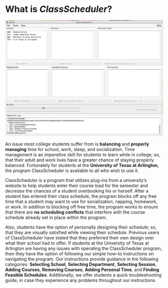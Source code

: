 # What is _ClassScheduler_?

![First Page of ClassScheduler](assets/1.png)

An issue most college students suffer from is **balancing** and **properly managing** time for school, work, sleep, and socialization. Time management is an _imperative_ skill for students to learn while in college; so, that their adult and work lives have a greater chance of staying properly balanced. Fortunately for students at the **University of Texas at Arlington**, the program ClassScheduler is available to all who wish to use it. 

ClassScheduler is a program that utilizes plug-ins from a university’s website to help students enter their course load for the semester and _decrease_ the chances of a student overbooking his or herself. After a student has entered their class schedule, the program blocks off any free time that a student may want to use for socialization, napping, homework, or work. In addition to blocking off free time, the program works to ensure that there are **no scheduling conflicts** that interfere with the course schedule already set in place within the program.

Also, students have the option of personally designing their schedule; so, that they are visually satisfied while viewing their schedule. Previous users of ClassScheduler have stated that they preferred their own design over what their school had to offer. If students at the University of Texas at Arlington are having any issues with operating the ClassScheduler program, then they have the option of following our simple how-to instructions on navigating the program. Our instructions provide guidance in the following categories: **Selecting School**, **Selecting Department**, **Selecting Session**, **Adding Courses**, **Removing Courses**, **Adding Personal Time**, and **Finding Feasible Schedules**. Additionally, we offer students a quick troubleshooting guide, in case they experience any problems throughout our instructions. 


